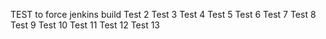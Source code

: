 TEST to force jenkins build
Test 2
Test 3
Test 4
Test 5
Test 6
Test 7
Test 8
Test 9
Test 10
Test 11
Test 12
Test 13